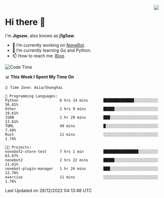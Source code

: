 <a href="#">
  <img align="right" src="https://github-readme-stats.vercel.app/api?username=j1g5awi&count_private=true&show_icons=true&title_color=80070B&text_color=B3B3B3&bg_color=212121&icon_color=80070B" />
</a>

# Hi there 👋

I'm **Jigsaw**, also knows as **j1g5aw**.

- 🔭 I’m currently working on [NoneBot](https://github.com/nonebot).
- 🌱 I’m currently learning Go and Python.
- 📫 How to reach me: [Blog](https://blog.maddestroyer.xyz/).

<!--START_SECTION:waka-->
![Code Time](http://img.shields.io/badge/Code%20Time-907%20hrs%2021%20mins-blue)

📊 **This Week I Spent My Time On** 

```text
⌚︎ Time Zone: Asia/Shanghai

💬 Programming Languages: 
Python                   6 hrs 14 mins       ██████████████░░░░░░░░░░░   56.81% 
Other                    2 hrs 9 mins        █████░░░░░░░░░░░░░░░░░░░░   19.61% 
JSON                     1 hr 29 mins        ███░░░░░░░░░░░░░░░░░░░░░░   13.61% 
TOML                     49 mins             █░░░░░░░░░░░░░░░░░░░░░░░░   7.49% 
Rust                     11 mins             ░░░░░░░░░░░░░░░░░░░░░░░░░   1.74%

🐱‍💻 Projects: 
nonebot2-store-test      7 hrs 1 min         ████████████████░░░░░░░░░   63.87% 
nonebot2                 2 hrs 22 mins       █████░░░░░░░░░░░░░░░░░░░░   21.61% 
nonebot-plugin-manager   1 hr 24 mins        ███░░░░░░░░░░░░░░░░░░░░░░   12.76% 
exercise                 11 mins             ░░░░░░░░░░░░░░░░░░░░░░░░░   1.76%

```


 Last Updated on 28/12/2022 04:13:48 UTC
<!--END_SECTION:waka-->
